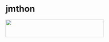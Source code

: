 # jmthon

<p align="left"><a href="https://heroku.com/deploy?template=https://github.com/MUHAMMED1235/roz"> <img src="https://img.shields.io/badge/Deploy%20To%20Heroku-purple?style=for-the-badge&logo=heroku" width="320" height="58.45"/></a></p>
